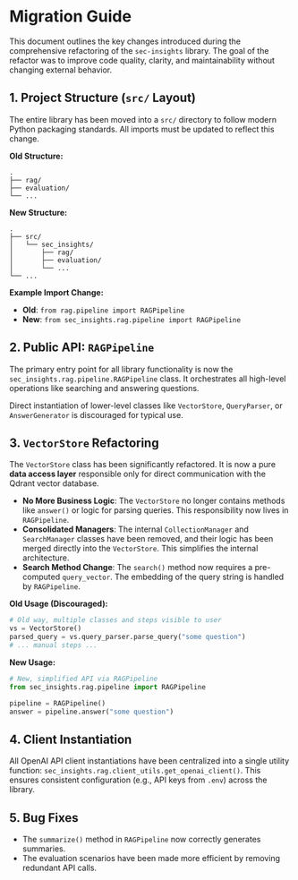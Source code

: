 # Migration Guide

This document outlines the key changes introduced during the comprehensive refactoring of the `sec-insights` library. The goal of the refactor was to improve code quality, clarity, and maintainability without changing external behavior.

## 1. Project Structure (`src/` Layout)

The entire library has been moved into a `src/` directory to follow modern Python packaging standards. All imports must be updated to reflect this change.

**Old Structure:**
```
.
├── rag/
├── evaluation/
└── ...
```

**New Structure:**
```
.
├── src/
│   └── sec_insights/
│       ├── rag/
│       ├── evaluation/
│       └── ...
└── ...
```

**Example Import Change:**

- **Old**: `from rag.pipeline import RAGPipeline`
- **New**: `from sec_insights.rag.pipeline import RAGPipeline`

## 2. Public API: `RAGPipeline`

The primary entry point for all library functionality is now the `sec_insights.rag.pipeline.RAGPipeline` class. It orchestrates all high-level operations like searching and answering questions.

Direct instantiation of lower-level classes like `VectorStore`, `QueryParser`, or `AnswerGenerator` is discouraged for typical use.

## 3. `VectorStore` Refactoring

The `VectorStore` class has been significantly refactored. It is now a pure **data access layer** responsible only for direct communication with the Qdrant vector database.

- **No More Business Logic**: The `VectorStore` no longer contains methods like `answer()` or logic for parsing queries. This responsibility now lives in `RAGPipeline`.
- **Consolidated Managers**: The internal `CollectionManager` and `SearchManager` classes have been removed, and their logic has been merged directly into the `VectorStore`. This simplifies the internal architecture.
- **Search Method Change**: The `search()` method now requires a pre-computed `query_vector`. The embedding of the query string is handled by `RAGPipeline`.

**Old Usage (Discouraged):**
```python
# Old way, multiple classes and steps visible to user
vs = VectorStore()
parsed_query = vs.query_parser.parse_query("some question")
# ... manual steps ...
```

**New Usage:**
```python
# New, simplified API via RAGPipeline
from sec_insights.rag.pipeline import RAGPipeline

pipeline = RAGPipeline()
answer = pipeline.answer("some question")
```

## 4. Client Instantiation

All OpenAI API client instantiations have been centralized into a single utility function: `sec_insights.rag.client_utils.get_openai_client()`. This ensures consistent configuration (e.g., API keys from `.env`) across the library.

## 5. Bug Fixes

- The `summarize()` method in `RAGPipeline` now correctly generates summaries.
- The evaluation scenarios have been made more efficient by removing redundant API calls.
